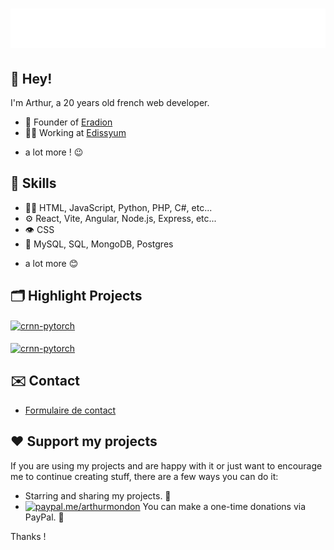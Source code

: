 <h1 align="center">
  <img src="https://raw.githubusercontent.com/arthur-mdn/arthur-mdn/main/name.svg" alt="Arthur Mondon" />
</h1>


## 👋 Hey! 
I'm Arthur, a 20 years old french web developer.

- 🦔 Founder of [Eradion](https://eradion.fr)
- 👨‍💻 Working at [Edissyum](https://edissyum.com)
+ a lot more ! 😉

## 🙌 Skills
- 👨‍💻 HTML, JavaScript, Python, PHP, C#, etc...
- ⚙️ React, Vite, Angular, Node.js, Express, etc...
- 👁️ CSS
- 💽 MySQL, SQL, MongoDB, Postgres
+ a lot more 😊

## 🗂️ Highlight Projects
<a href="https://github.com/arthur-mdn/portfolio">
  <img align="center" src="https://github-readme-stats.vercel.app/api/pin/?username=arthur-mdn&repo=portfolio&show_icons=true&line_height=27&show_owner=true&title_color=6aa6f8&text_color=8a919a&icon_color=6aa6f8&bg_color=22272e" alt="crnn-pytorch" />
</a>
<br>
<br>
<a href="https://github.com/arthur-mdn/kartf1">
  <img align="center" src="https://github-readme-stats.vercel.app/api/pin/?username=arthur-mdn&repo=kartf1&show_icons=true&line_height=27&show_owner=true&title_color=6aa6f8&text_color=8a919a&icon_color=6aa6f8&bg_color=22272e" alt="crnn-pytorch" />
</a>

## ✉️ Contact
- [Formulaire de contact](https://mondon.pro/contact) 

## ❤️ Support my projects 
If you are using my projects and are happy with it or just want to encourage me to continue creating stuff, there are a few ways you can do it:
*   Starring and sharing my projects. 🚀
*   [![paypal.me/arthurmondon](https://ionicabizau.github.io/badges/paypal.svg)](https://www.paypal.me/arthurmondon) You can make a one-time donations via PayPal. 🍵

Thanks !


<!-- 
Crédits :
https://github.com/martonlederer/
https://github.com/anuraghazra/github-readme-stats
-->